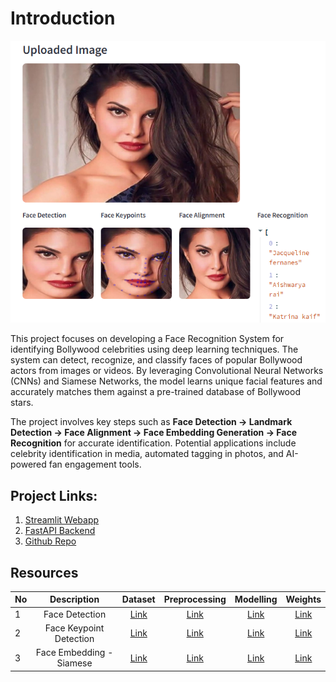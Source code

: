 # Introduction

![Face Recognition System](https://github.com/sudhanshu2198/Face-Recognition-System/blob/main/assests/images/face_recognition.png)

This project focuses on developing a Face Recognition System for identifying Bollywood celebrities using deep learning techniques. The system can detect, recognize, and classify faces of popular Bollywood actors from images or videos. By leveraging Convolutional Neural Networks (CNNs) and Siamese Networks, the model learns unique facial features and accurately matches them against a pre-trained database of Bollywood stars.

The project involves key steps such as **Face Detection → Landmark Detection → Face Alignment → Face Embedding Generation → Face Recognition** for accurate identification. Potential applications include celebrity identification in media, automated tagging in photos, and AI-powered fan engagement tools.

## Project Links: 
1. [Streamlit Webapp](https://omdena-jakarta-traffic-system.streamlit.app/)
2. [FastAPI Backend](https://clipchamp.com/watch/R69z4mhQp3o)
3. [Github Repo](https://omdena.com/chapter-challenges/predicting-road-defects-and-optimizing-traffic-light-countdown-to-reduce-congestion-in-indonesia/)

## Resources

| No | Description            | Dataset | Preprocessing | Modelling | Weights | 
|:---| :-----------------: | :-----: | :--------:    | :-------: | :-----: | 
|1| Face Detection | [Link](https://www.kaggle.com/datasets/sudhanshu2198/human-face-detection-dataset)|  [Link](https://www.kaggle.com/code/sudhanshu2198/human-face-detection-data)        |   [Link](https://www.kaggle.com/code/sudhanshu2198/face-detection-fasterrcnn-mobilenet-model)     |   [Link](https://www.kaggle.com/models/sudhanshu2198/fasterrcnn-mobilenet)     |
|2| Face Keypoint Detection | [Link](https://www.kaggle.com/datasets/sudhanshu2198/face-keypoint-detection-data)|  [Link](https://www.kaggle.com/code/sudhanshu2198/keypoints-detection-dataset)        |   [Link](https://www.kaggle.com/code/sudhanshu2198/human-face-keypoint-detection)     |   [Link](https://www.kaggle.com/models/sudhanshu2198/facial-keypoint-detection-model)     |
|3| Face Embedding - Siamese | [Link](https://www.kaggle.com/datasets/sudhanshu2198/indian-celebtities-face-recognition)|  [Link](https://www.kaggle.com/code/sudhanshu2198/indian-celebrities-face-extraction-alignment)        |   [Link](https://www.kaggle.com/code/sudhanshu2198/indian-celebrities-face-recognition)     |   [Link](https://www.kaggle.com/models/sudhanshu2198/face-recognition)     |




